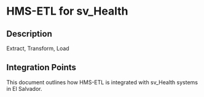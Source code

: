 # HMS-ETL for sv_Health

## Description

Extract, Transform, Load

## Integration Points

This document outlines how HMS-ETL is integrated with sv_Health systems in El Salvador.

